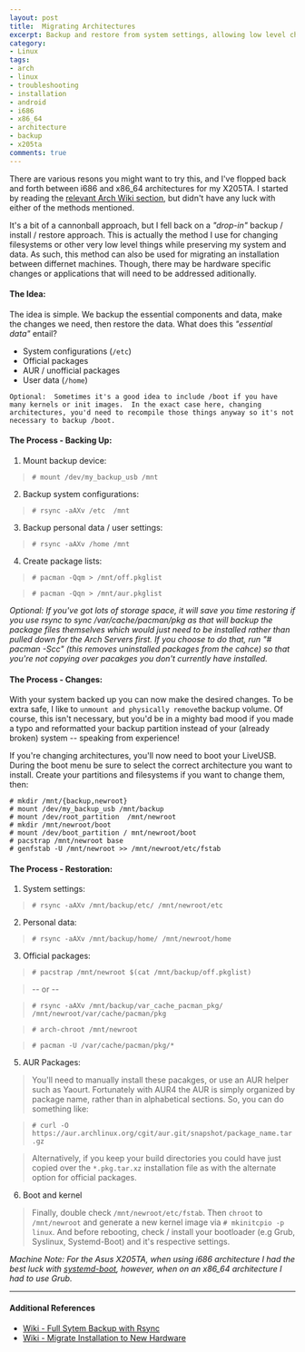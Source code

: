 ```yaml
---
layout: post
title:  Migrating Architectures
excerpt: Backup and restore from system settings, allowing low level changes such as architecture and filesystem changes"
category:
- Linux
tags:
- arch
- linux
- troubleshooting
- installation
- android
- i686
- x86_64
- architecture
- backup
- x205ta
comments: true
---
```


There are various resons you might want to try this, and I've flopped back and forth between i686 and x86_64 architectures for my X205TA.  I started by reading the [relevant Arch Wiki section](https://wiki.archlinux.org/index.php/Migrating_between_architectures), but didn't have any luck with either of the methods mentioned.

It's a bit of a cannonball approach, but I fell back on a *"drop-in"* backup / install / restore approach.  This is actually the method I use for changing filesystems or other very low level things while preserving my system and data.  As such, this method can also be used for migrating an installation between differnet machines.  Though, there may be hardware specific changes or applications that will need to be addressed aditionally.

#### The Idea:

The idea is simple.  We backup the essential components and data, make the changes we need, then restore the data.  What does this *"essential data"* entail?

- System configurations (```/etc```)
- Official packages
- AUR / unofficial packages
- User data (```/home```)

```
Optional:  Sometimes it's a good idea to include /boot if you have many kernels or init images.  In the exact case here, changing architectures, you'd need to recompile those things anyway so it's not necessary to backup /boot.
```

#### The Process - Backing Up:

1) Mount backup device:
> ```# mount /dev/my_backup_usb /mnt```
2) Backup system configurations:
> ```# rsync -aAXv /etc  /mnt```
3) Backup personal data / user settings:
> ```# rsync -aAXv /home /mnt```
4) Create package lists:
> ```# pacman -Qqm > /mnt/off.pkglist```

> ```# pacman -Qqn > /mnt/aur.pkglist```

*Optional:  If you've got lots of storage space, it will save you time restoring if you use rsync to sync /var/cache/pacman/pkg as that will backup the package files themselves which would just need to be installed rather than pulled down for the Arch Servers first.  If you choose to do that, run "# pacman -Scc" (this removes uninstalled packages from the cahce) so that you're not copying over pacakges you don't currently have installed.*

#### The Process - Changes:

With your system backed up you can now make the desired changes.  To be extra safe, I like to ```unmount and physically remove```the backup volume.  Of course, this isn't necessary, but you'd be in a mighty bad mood if you made a typo and reformatted your backup partition instead of your (already broken) system -- speaking from experience!

If you're changing architectures, you'll now need to boot your LiveUSB.  During the boot menu be sure to select the correct architecture you want to install.  Create your partitions and filesystems if you want to change them, then:

```
# mkdir /mnt/{backup,newroot}
# mount /dev/my_backup_usb /mnt/backup
# mount /dev/root_partition  /mnt/newroot
# mkdir /mnt/newroot/boot
# mount /dev/boot_partition / mnt/newroot/boot
# pacstrap /mnt/newroot base
# genfstab -U /mnt/newroot >> /mnt/newroot/etc/fstab
```

#### The Process - Restoration:

1) System settings:
> ```# rsync -aAXv /mnt/backup/etc/ /mnt/newroot/etc```
2) Personal data:
> ```# rsync -aAXv /mnt/backup/home/ /mnt/newroot/home```
3) Official packages:
> ```# pacstrap /mnt/newroot $(cat /mnt/backup/off.pkglist)```

> -- or --

> ```# rsync -aAXv /mnt/backup/var_cache_pacman_pkg/ /mnt/newroot/var/cache/pacman/pkg```

> ```# arch-chroot /mnt/newroot```

> ```# pacman -U /var/cache/pacman/pkg/*```

5) AUR Packages:
> You'll need to manually install these pacakges, or use an AUR helper such as Yaourt.  Fortunately with AUR4 the AUR is simply organized by package name, rather than in alphabetical sections.  So, you can do something like:

> ```# curl -O https://aur.archlinux.org/cgit/aur.git/snapshot/package_name.tar.gz```

> Alternatively, if you keep your build directories you could have just copied over the  ```*.pkg.tar.xz``` installation file as with the alternate option for official packages.

6) Boot and kernel
> Finally, double check ```/mnt/newroot/etc/fstab```. Then ```chroot``` to ```/mnt/newroot``` and generate a new kernel image via ```# mkinitcpio -p linux```.  And before rebooting, check / install your bootloader (e.g Grub, Syslinux, Systemd-Boot) and it's respective settings.

*Machine Note:  For the Asus X205TA, when using i686 architecture I had the best luck with [systemd-boot](https://wiki.archlinux.org/index.php/systemd-boot), 
however, when on an x86_64 architecture I had to use Grub.*

-----

#### Additional References

- [Wiki - Full Sytem Backup with Rsync](https://wiki.archlinux.org/index.php/full_system_backup_with_rsync)
- [Wiki - Migrate Installation to New Hardware](https://wiki.archlinux.org/index.php/migrate_installation_to_new_hardware)
